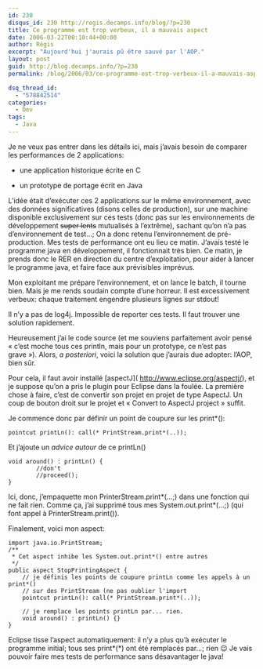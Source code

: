 ```yaml
---
id: 230
disqus_id: 230 http://regis.decamps.info/blog/?p=230
title: Ce programme est trop verbeux, il a mauvais aspect
date: 2006-03-22T00:10:44+00:00
author: Régis
excerpt: "Aujourd'hui j'aurais pû être sauvé par l'AOP."
layout: post
guid: http://blog.decamps.info/?p=230
permalink: /blog/2006/03/ce-programme-est-trop-verbeux-il-a-mauvais-aspect/

dsq_thread_id:
  - "578842514"
categories:
  - Dev
tags:
  - Java
---
```

Je ne veux pas entrer dans les détails ici, mais j’avais besoin de comparer les performances de 2 applications:

* une application historique écrite en C
  
* un prototype de portage écrit en Java

L’idée était d’exécuter ces 2 applications sur le même environnement, avec des données significatives (disons celles de production), sur une machine disponible exclusivement sur ces tests (donc pas sur les environnements de développement <strike>super lents</strike> mutualisés à l’extrême), sachant qu’on n’a pas d’environnement de test…; On a donc retenu l’environnement de pré-production. Mes tests de performance ont eu lieu ce matin. J’avais testé le programme java en développement, il fonctionnait très bien. Ce matin, je prends donc le RER en direction du centre d’exploitation, pour aider à lancer le programme java, et faire face aux prévisibles imprévus. 

Mon exploitant me prépare l’environnement, et on lance le batch, il tourne bien. Mais je me rends soudain compte d’une horreur. Il est excessivement verbeux: chaque traitement engendre plusieurs lignes sur stdout! 

Il n’y a pas de log4j. Impossible de reporter ces tests. Il faut trouver une solution rapidement.

Heureusement j’ai le code source (et me souviens parfaitement avoir pensé « c’est moche tous ces println, mais pour un prototype, ce n’est pas grave »). Alors, _a posteriori_, voici la solution que j’aurais due adopter: l’AOP, bien sûr.

Pour cela, il faut avoir installé \[aspectJ\]( http://www.eclipse.org/aspectj/), et je suppose qu’on a pris le plugin pour Eclipse dans la foulée. La première chose à faire, c’est de convertir son projet en projet de type AspectJ. Un coup de bouton droit sur le projet et « Convert to AspectJ project » suffit.

Je commence donc par définir un point de coupure sur les print*():

```
pointcut printLn(): call(* PrintStream.print*(..));

```

Et j’ajoute un _advice_ _autour_ de ce printLn()

```
void around() : printLn() {
		//don't 
		//proceed();
}
```

Ici, donc, j&#8217;empaquette mon PrinterStream.print\*(…;) dans une fonction qui ne fait rien. Comme ça, j’ai supprimé tous mes System.out.print\*(…;) (qui font appel à PrinterStream.print()). 

Finalement, voici mon aspect:

```
import java.io.PrintStream;
/**
 * Cet aspect inhibe les System.out.print*() entre autres
 */
public aspect StopPrintingAspect {
	// je définis les points de coupure printLn comme les appels à un print*()
	// sur des PrintStream (ne pas oublier l'import
	pointcut printLn(): call(* PrintStream.print*(..));
	
	// je remplace les points printLn par... rien.
	void around() : printLn() {}
}
```

Eclipse tisse l’aspect automatiquement: il n’y a plus qu’à exécuter le programme initial; tous ses print\*(\*) ont été remplacés par…; rien 😉 Je vais pouvoir faire mes tests de performance sans désavantager le java!
